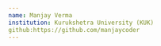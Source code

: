 ```yaml
---
name: Manjay Verma
institution: Kurukshetra University (KUK)
github:https://github.com/manjaycoder
---
```

